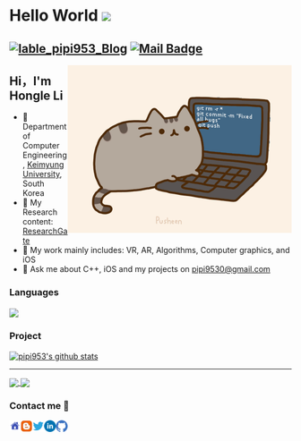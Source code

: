  # Hello World <img src="https://media.giphy.com/media/hvRJCLFzcasrR4ia7z/giphy.gif" width="25px"> 
 
 
[![lable_pipi953_Blog](https://img.shields.io/badge/blog-25k_pageview-green)](https://blog.tellme.ink) [![Mail Badge](https://img.shields.io/badge/-pipi9530@gmail.com-c14438?style=flat-square&logo=Gmail&logoColor=white&link=mailto:xxxx@gmail.com)](mailto:pipi9530@gmail.com)
---

<img align="right" alt="GIF" src="https://github.com/pipi953/pipi953/blob/main/images/pusheencode.gif" />

 ## Hi，I'm Hongle Li
 
- 🔭 Department of Computer Engineering, [Keimyung University](https://www.kmu.ac.kr), South Korea
- 🤖️ My Research content: [ResearchGate](https://www.researchgate.net/profile/Hongle_Li2) 
- 🌱 My work mainly includes: VR, AR, Algorithms, Computer graphics, and iOS
- 💬 Ask me about C++, iOS and my projects on pipi9530@gmail.com


###  Languages
<a href="https://github.com/pipi953">
  <!-- Change the `github-readme-stats.anuraghazra1.vercel.app` to `github-readme-stats.vercel.app`  -->
  <img align="center" src="https://github-readme-stats.anuraghazra1.vercel.app/api/top-langs/?username=pipi953&layout=compact&theme=material-palenight" />
</a>


### Project

<a href="https://github.com/pipi953?tab=repositories">
  <img align="center" src="https://github-readme-stats.vercel.app/api?username=pipi953&theme=radical&show_icons=true&include_all_commits=true" alt="pipi953's github stats" />
</a>

---

<a href="https://github.com/pipi953/AstarForUnity">
  <!-- Change the `github-readme-stats.anuraghazra1.vercel.app` to `github-readme-stats.vercel.app`  -->
  <img align="center" src="https://github-readme-stats.anuraghazra1.vercel.app/api/pin/?username=pipi953&repo=AstarForUnity&theme=material-palenight" />
</a>    
<a href="https://github.com/pipi953/Image-overlay">
  <!-- Change the `github-readme-stats.anuraghazra1.vercel.app` to `github-readme-stats.vercel.app`  -->
  <img align="center" src="https://github-readme-stats.anuraghazra1.vercel.app/api/pin/?username=pipi953&repo=Image-overlay&theme=material-palenight" />
</a>


### Contact me 📱

<a href="https://www.tellme.ink">
  <img align="left" alt="落花 の LIFE" width="20px" src="https://github.com/pipi953/pipi953/blob/main/images/homepage.svg" />
</a>
<a href="https://blog.tellme.ink">
  <img align="left" alt="pipi953's Blog" width="21px" src="https://github.com/pipi953/pipi953/blob/main/images/blogger.svg" />
</a>
<a href="https://www.twitter.com/pipi953">
  <img align="left" alt="落花人獨立 | Twitter" width="21px" src="https://github.com/pipi953/pipi953/blob/main/images/twitter.svg" />
</a>
<a href="https://www.linkedin.com/in/%E8%99%B9%E4%B9%90-%E6%9D%8E-b151b9154/">
  <img align="left" alt="Hongle Li | Linkedin" width="21px" src="https://github.com/pipi953/pipi953/blob/main/images/Linkedin.svg" />
</a>
<a href="https://github.com/pipi953">
  <img align="left" alt="pipi953 | GitHub" width="21px" src="https://github.com/pipi953/pipi953/blob/main/images/github.svg" />
</a>

